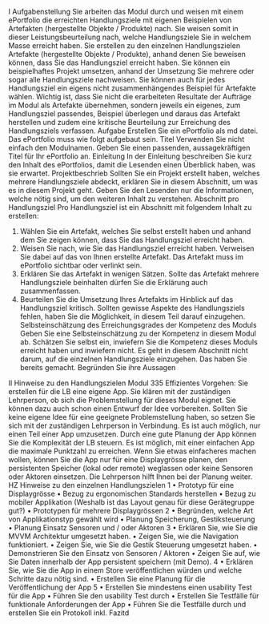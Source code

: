 I Aufgabenstellung
Sie arbeiten das Modul durch und weisen mit einem ePortfolio die erreichten Handlungsziele mit
eigenen Beispielen von Artefakten (hergestellte Objekte / Produkte) nach.
Sie weisen somit in dieser Leistungsbeurteilung nach, welche Handlungsziele Sie in welchem Masse
erreicht haben. Sie erstellen zu den einzelnen Handlungszielen Artefakte (hergestellte Objekte /
Produkte), anhand denen Sie beweisen können, dass Sie das Handlungsziel erreicht haben.
Sie können ein beispielhaftes Projekt umsetzen, anhand der Umsetzung Sie mehrere oder sogar alle
Handlungsziele nachweisen. Sie können auch für jedes Handlungsziel ein eigens nicht
zusammenhängendes Beispiel für Artefakte wählen.
Wichtig ist, dass Sie nicht die erarbeiteten Resultate der Aufträge im Modul als Artefakte übernehmen,
sondern jeweils ein eigenes, zum Handlungsziel passendes, Beispiel überlegen und daraus das
Artefakt herstellen und zudem eine kritische Beurteilung zur Erreichung des Handlungsziels verfassen.
Aufgabe
Erstellen Sie ein ePortfolio als md datei.
Das ePortfolio muss wie folgt aufgebaut sein.
Titel
Verwenden Sie nicht einfach den Modulnamen. Geben Sie einen passenden, aussagekräftigen Titel
für Ihr ePortfolio an.
Einleitung
In der Einleitung beschreiben Sie kurz den Inhalt des ePortfolios, damit die Lesenden einen Überblick
haben, was sie erwartet.
Projektbeschrieb
Sollten Sie ein Projekt erstellt haben, welches mehrere Handlungsziele abdeckt, erklären Sie in
diesem Abschnitt, um was es in diesem Projekt geht. Geben Sie den Lesenden nur die Informationen,
welche nötig sind, um den weiteren Inhalt zu verstehen.
Abschnitt pro Handlungsziel
Pro Handlungsziel ist ein Abschnitt mit folgendem Inhalt zu erstellen:
1. Wählen Sie ein Artefakt, welches Sie selbst erstellt haben und anhand dem Sie zeigen können,
dass Sie das Handlungsziel erreicht haben.
2. Weisen Sie nach, wie Sie das Handlungsziel erreicht haben. Verweisen Sie dabei auf das von
Ihnen erstellte Artefakt. Das Artefakt muss im ePortfolio sichtbar oder verlinkt sein.
3. Erklären Sie das Artefakt in wenigen Sätzen. Sollte das Artefakt mehrere Handlungsziele beinhalten
dürfen Sie die Erklärung auch zusammenfassen.
4. Beurteilen Sie die Umsetzung Ihres Artefakts im Hinblick auf das Handlungsziel kritisch. Sollten
gewisse Aspekte des Handlungsziels fehlen, haben Sie die Möglichkeit, in diesem Teil darauf
einzugehen.
Selbsteinschätzung des Erreichungsgrades der Kompetenz des Moduls
Geben Sie eine Selbsteinschätzung zu der Kompetenz in diesem Modul ab. Schätzen Sie selbst ein,
inwiefern Sie die Kompetenz dieses Moduls erreicht haben und inwiefern nicht. Es geht in diesem
Abschnitt nicht darum, auf die einzelnen Handlungsziele einzugehen. Das haben Sie bereits gemacht.
Begründen Sie ihre Aussagen




II Hinweise zu den Handlungszielen Modul 335
Effizientes Vorgehen: Sie erstellen für die LB eine eigene App.
Sie klären mit der zuständigen Lehrperson, ob sich die Problemstellung für dieses Modul eignet. Sie
können dazu auch schon einen Entwurf der Idee vorbereiten.
Sollten Sie keine eigene Idee für eine geeignete Problemstellung haben, so setzen Sie sich mit der
zuständigen Lehrperson in Verbindung.
Es ist auch möglich, nur einen Teil einer App umzusetzen.
Durch eine gute Planung der App können Sie die Komplexität der LB steuern. Es ist möglich, mit einer
einfachen App die maximale Punktzahl zu erreichen. Wenn Sie etwas einfacheres machen wollen,
können Sie die App nur für eine Displaygrösse planen, den persistenten Speicher (lokal oder remote)
weglassen oder keine Sensoren oder Aktoren einsetzen. Die Lehrperson hilft Ihnen bei der Planung
weiter.
HZ Hinweise zu den einzelnen Handlungszielen
1 • Prototyp für eine Displaygrösse
• Bezug zu ergonomischen Standards herstellen
• Bezug zu mobiler Applikation (Weshalb ist das Layout genau für diese Gerätegruppe
gut?)
• Prototypen für mehrere Displaygrössen
2 • Begründen, welche Art von Applikationstyp gewählt wird
• Planung Speicherung, Gestiksteuerung
• Planung Einsatz Sensoren und / oder Aktoren
3 • Erklären Sie, wie Sie die MVVM Architektur umgesetzt haben.
• Zeigen Sie, wie die Navigation funktioniert.
• Zeigen Sie, wie Sie die Gestik Steuerung umgesetzt haben.
• Demonstrieren Sie den Einsatz von Sensoren / Aktoren
• Zeigen Sie auf, wie Sie Daten innerhalb der App persistent speichern (mit Demo).
4 • Erklären Sie, wie Sie die App in einem Store veröffentlichen würden und welche
Schritte dazu nötig sind.
• Erstellen Sie eine Planung für die Veröffentlichung der App
5 • Erstellen Sie mindestens einen usability Test für die App
• Führen Sie den usability Test durch
• Erstellen Sie Testfälle für funktionale Anforderungen der App
• Führen Sie die Testfälle durch und erstellen Sie ein Protokoll inkl. Fazitd